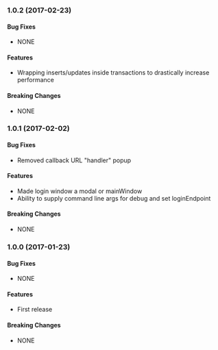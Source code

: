 ### 1.0.2 (2017-02-23)


#### Bug Fixes

* NONE

#### Features

* Wrapping inserts/updates inside transactions to drastically increase performance

#### Breaking Changes

* NONE


### 1.0.1 (2017-02-02)


#### Bug Fixes

* Removed callback URL "handler" popup

#### Features

* Made login window a modal or mainWindow
* Ability to supply command line args for debug and set loginEndpoint

#### Breaking Changes

* NONE



### 1.0.0 (2017-01-23)


#### Bug Fixes

* NONE

#### Features

* First release

#### Breaking Changes

* NONE
